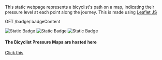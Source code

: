 This static webpage represents a bicyclist's path on a map, indicating their pressure level at each point along the journey. This is made using [Leaflet JS](https://leafletjs.com/)

GET /badge/:badgeContent


![Static Badge](https://img.shields.io/badge/:badgeContent?label=Pressure%20Level%3A%201&color=%23FF6666)
![Static Badge](https://img.shields.io/badge/:badgeContent?label=Pressure%20Level%3A%202&color=%23FF3333)
![Static Badge](https://img.shields.io/badge/:badgeContent?label=Pressure%20Level%3A%203&color=%23FF0000)

#### The Bicyclist Pressure Maps are hosted here
[Click this](https://supersjgk.github.io/pressure-heatmap/)

